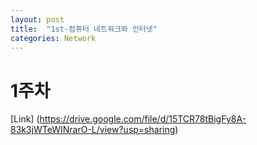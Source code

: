 ```yaml
---
layout: post
title:  "1st-컴퓨터 네트워크와 인터넷"
categories: Network
---
```


# 1주차

[Link] (https://drive.google.com/file/d/15TCR78tBigFy8A-83k3jWTeWINrarO-L/view?usp=sharing)